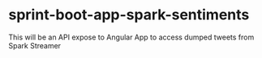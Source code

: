 # sprint-boot-app-spark-sentiments
This will be an API expose to Angular App to access dumped tweets from Spark Streamer
